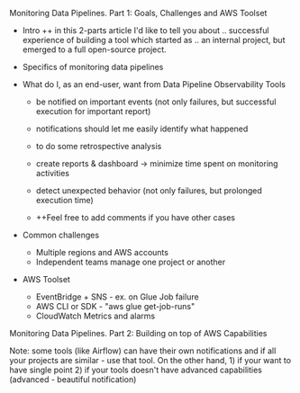 

Monitoring Data Pipelines. Part 1: Goals, Challenges and AWS Toolset

* Intro 
  ++ in this 2-parts article I'd like to tell you about .. successful experience of building a tool which started as
   .. an internal project, but emerged to a full open-source project.


* Specifics of monitoring data pipelines
* What do I, as an end-user, want from Data Pipeline Observability Tools
  * be notified on important events (not only failures, but successful execution for important report)
  * notifications should let me easily identify what happened
  * to do some retrospective analysis
  * create reports & dashboard -> minimize time spent on monitoring activities
  * detect unexpected behavior (not only failures, but prolonged execution time)

  * ++Feel free to add comments if you have other cases
* Common challenges
  * Multiple regions and AWS accounts
  * Independent teams manage one project or another



* AWS Toolset
  * EventBridge + SNS - ex. on Glue Job failure
  * AWS CLI or SDK - "aws glue get-job-runs"
  * CloudWatch Metrics and alarms
  


Monitoring Data Pipelines. Part 2: Building on top of AWS Capabilities


  Note: some tools (like Airflow) can have their own notifications and if all your projects are similar - use that tool.
  On the other hand, 1) if your want to have single point  2) if your tools doesn't have advanced capabilities
  (advanced - beautiful notification)